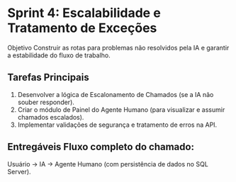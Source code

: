 # Sprint 4: Escalabilidade e Tratamento de Exceções
 Objetivo	Construir as rotas para problemas não resolvidos pela IA e garantir a estabilidade do fluxo de trabalho.
## Tarefas Principais	
 1. Desenvolver a lógica de Escalonamento de Chamados (se a IA não souber responder).
 2. Criar o módulo de Painel do Agente Humano (para visualizar e assumir chamados escalados).
 3. Implementar validações de segurança e tratamento de erros na API.
## Entregáveis	Fluxo completo do chamado:
 Usuário → IA → Agente Humano (com persistência de dados no SQL Server).
